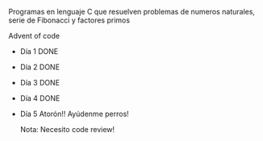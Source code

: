 Programas en lenguaje C que resuelven problemas de numeros naturales, serie de Fibonacci y factores primos

Advent of code

- Día 1 DONE
- Día 2 DONE
- Día 3 DONE
- Día 4 DONE
- Día 5 Atorón!! Ayúdenme perros!

  Nota: Necesito code review!

